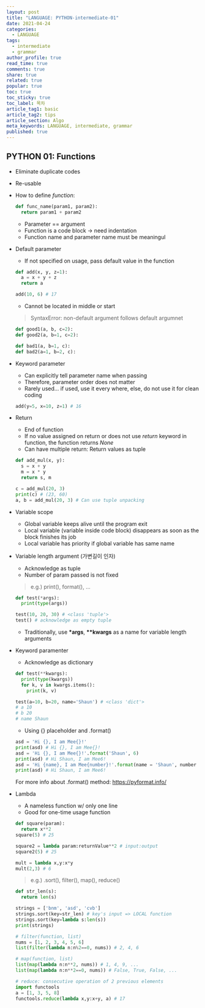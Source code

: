```yaml
---
layout: post
title: "LANGUAGE: PYTHON-intermediate-01"
date: 2021-04-24
categories:
  - LANGUAGE
tags:
  - intermediate
  - grammar
author_profile: true
read_time: true
comments: true
share: true
related: true
popular: true
toc: true
toc_sticky: true
toc_label: 목차
article_tag1: basic
article_tag2: tips
article_section: Algo
meta_keywords: LANGUAGE, intermediate, grammar
published: true
---
```


## PYTHON 01: Functions

- Eliminate duplicate codes
- Re-usable
- How to define _function_:

  ``` python
  def func_name(param1, param2):
    return param1 + param2
  ```

  - Parameter == argument
  - Function is a code block -> need indentation
  - Function name and parameter name must be meaningul

- Default parameter

  - If not specified on usage, pass default value in the function

  ``` python
  def add(x, y, z=1):
    a = x + y + z
    return a

  add(10, 6) # 17
  ```

  - Cannot be located in middle or start
  > SyntaxError: non-default argument follows default argumnet

  ``` python
  def good1(a, b, c=2):
  def good2(a, b=1, c=2):

  def bad1(a, b=1, c):
  def bad2(a=1, b=2, c):
  ```

- Keyword parameter

  - Can explicitly tell parameter name when passing
  - Therefore, parameter order does not matter
  - Rarely used... if used, use it every where, else, do not use it for clean coding

  ``` python
  add(y=5, x=10, z=1) # 16
  ```

- Return

  - End of function
  - If no value assigned on return or does not use _return_ keyword in function, the function returns _None_
  - Can have multiple return: Return values as tuple

  ``` python
  def add_mul(x, y):
    s = x + y
    m = x * y
    return s, m

  c = add_mul(20, 3)
  print(c) # (23, 60)
  a, b = add_mul(20, 3) # Can use tuple unpacking
  ```

- Variable scope

  - Global variable keeps alive until the program exit
  - Local variable (variable inside code block) disappears as soon as the block finishes its job
  - Local variable has priority if global variable has same name

- Variable length argument (가변길이 인자)

  - Acknowledge as tuple
  - Number of param passed is not fixed
  > e.g.) print(), format(), ...

  ``` python
  def test(*args):
    print(type(args))

  test(10, 20, 30) # <class 'tuple'>
  test() # acknowledge as empty tuple
  ```

  - Traditionally, use __*args__, __**kwargs__ as a name for variable length arguments

- Keyword paramenter

  - Acknowledge as dictionary

  ``` python
  def test(**kwargs):
    print(type(kwargs))
    for k, v in kwargs.items():
      print(k, v)

  test(a=10, b=20, name='Shaun') # <class 'dict'>
  # a 10
  # b 20
  # name Shaun
  ```

  - Using {} placeholder and .format()

  ``` python
  asd = 'Hi {}, I am Mee{}!'
  print(asd) # Hi {}, I am Mee{}!
  asd = 'Hi {}, I am Mee{}!'.format('Shaun', 6)
  print(asd) # Hi Shaun, I am Mee6!
  asd = 'Hi {name}, I am Mee{number}!'.format(name = 'Shaun', number = 6)
  print(asd) # Hi Shaun, I am Mee6!
  ```

  For more info about .format() method: https://pyformat.info/

- Lambda

  - A nameless function w/ only one line
  - Good for one-time usage function

  ``` python
  def square(param):
    return x**2
  square(5) # 25

  square2 = lambda param:returnValue**2 # input:output
  square2(5) # 25

  mult = lambda x,y:x*y
  mult(2,3) # 6
  ```

  > e.g.) .sort(), filter(), map(), reduce()

  ``` python
  def str_len(s):
    return len(s)

  strings = ['bnm', 'asd', 'cvb']
  strings.sort(key=str_len) # key's input => LOCAL function
  strings.sort(key=lambda s:len(s))
  print(strings)

  # filter(function, list)
  nums = [1, 2, 3, 4, 5, 6]
  list(filter(lambda n:n%2==0, nums)) # 2, 4, 6

  # map(function, list)
  list(map(lambda n:n**2, nums)) # 1, 4, 9, ...
  list(map(lambda n:n**2==0, nums)) # False, True, False, ...

  # reduce: consecutive operation of 2 previous elements
  import functools
  a = [1, 3, 5, 8]
  functools.reduce(lambda x,y:x+y, a) # 17
  ```
